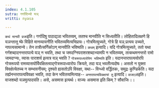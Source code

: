 ```yaml
---
index: 4.1.105
sutra: गर्गादिभ्यो यञ्
vritti: nyasa

---
```

`कथं मानवी प्रजा`इति। गर्गादिषु पाठाद्यञा भवितव्यम्, ततश्च मानवीति न सिध्यतीति। लोहितादिलक्षणे हि यञन्तात्तु ष्फे विहिते मानव्यायनीति भवितव्यमित्यभिप्रायः। गोत्रमित्युच्यते, गोत्रे हि यञ् प्रत्यय उच्यते, नापत्यसामान्ये। तेन तत्रौत्सर्गिकोऽण् मानवीति भविष्यति। `कथम्` इत्यादि। यदि गोत्रमित्युच्यते, ततो यथा गर्गशब्दादनन्तरापत्ये यञ् न भवति, तथा च जमदग्निपराशरशब्दाभ्यामपि न भवितव्यम्, तत्कथमनन्तरो रामो जामदग्न्यः, व्यासः पाराशर्य इत्यत्र यञ् भवति ? `गोत्ररूपाध्यारोपेण भविष्यति` इति। यदानन्तरापत्ययोरपि गोत्ररूपयो रामव्यासयोर्विवक्षितत्वाद्गोत्ररूपाध्यारोपः क्रियते, तदा यञ् भवतीत्यदोषः। असतो न युक्ता विवक्षेत्येतच्च न सम्भावनीयम्; दृश्यते ह्यसतोऽपि विवक्षा, यथा-- विन्ध्यो वर्द्धितकः, समुद्रः कुण्डिकेति। यदा तर्ह्यनन्तरापत्यविवक्षा भवति, तदा केन भवितव्यमित्याह-- `अन्तरापत्यविवक्षायां तु` इत्यादि। `वाजाऽसे`इति। वाजशब्दो यञमुत्पादयति। असे, असमास इत्यर्थः। वाज्यः असमास इति किम् ? सौवाजिः।।